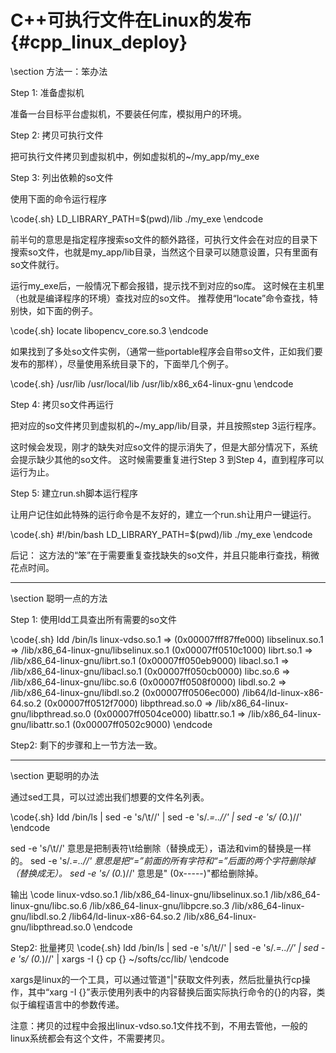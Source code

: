 C++可执行文件在Linux的发布{#cpp_linux_deploy}
==========================================


\section 方法一：笨办法

Step 1: 准备虚拟机

准备一台目标平台虚拟机，不要装任何库，模拟用户的环境。

Step 2: 拷贝可执行文件

把可执行文件拷贝到虚拟机中，例如虚拟机的~/my_app/my_exe

Step 3: 列出依赖的so文件

使用下面的命令运行程序

\code{.sh}
LD_LIBRARY_PATH=$(pwd)/lib ./my_exe
\endcode

前半句的意思是指定程序搜索so文件的额外路径，可执行文件会在对应的目录下搜索so文件，也就是my_app/lib目录，当然这个目录可以随意设置，只有里面有so文件就行。

运行my_exe后，一般情况下都会报错，提示找不到对应的so库。
这时候在主机里（也就是编译程序的环境）查找对应的so文件。
推荐使用“locate”命令查找，特别快，如下面的例子。

\code{.sh}
locate libopencv_core.so.3
\endcode

如果找到了多处so文件实例，（通常一些portable程序会自带so文件，正如我们要发布的那样），尽量使用系统目录下的，下面举几个例子。

\code{.sh}
/usr/lib
/usr/local/lib
/usr/lib/x86_x64-linux-gnu
\endcode

Step 4: 拷贝so文件再运行

把对应的so文件拷贝到虚拟机的~/my_app/lib/目录，并且按照step 3运行程序。

这时候会发现，刚才的缺失对应so文件的提示消失了，但是大部分情况下，系统会提示缺少其他的so文件。
这时候需要重复进行Step 3 到Step 4，直到程序可以运行为止。

Step 5: 建立run.sh脚本运行程序

让用户记住如此特殊的运行命令是不友好的，建立一个run.sh让用户一键运行。

\code{.sh}
#!/bin/bash
LD_LIBRARY_PATH=$(pwd)/lib ./my_exe
\endcode

后记：
这方法的“笨”在于需要重复查找缺失的so文件，并且只能串行查找，稍微花点时间。

<hr>
\section 聪明一点的方法

Step 1: 使用ldd工具查出所有需要的so文件

\code{.sh}
ldd /bin/ls
linux-vdso.so.1 =>  (0x00007fff87ffe000)
libselinux.so.1 => /lib/x86_64-linux-gnu/libselinux.so.1 (0x00007ff0510c1000)
librt.so.1 => /lib/x86_64-linux-gnu/librt.so.1 (0x00007ff050eb9000)
libacl.so.1 => /lib/x86_64-linux-gnu/libacl.so.1 (0x00007ff050cb0000)
libc.so.6 => /lib/x86_64-linux-gnu/libc.so.6 (0x00007ff0508f0000)
libdl.so.2 => /lib/x86_64-linux-gnu/libdl.so.2 (0x00007ff0506ec000)
/lib64/ld-linux-x86-64.so.2 (0x00007ff0512f7000)
libpthread.so.0 => /lib/x86_64-linux-gnu/libpthread.so.0 (0x00007ff0504ce000)
libattr.so.1 => /lib/x86_64-linux-gnu/libattr.so.1 (0x00007ff0502c9000)
\endcode

Step2: 剩下的步骤和上一节方法一致。

<hr>
\section 更聪明的办法

通过sed工具，可以过滤出我们想要的文件名列表。

\code{.sh}
ldd /bin/ls | sed -e 's/\t//' | sed -e 's/.*=..//' | sed -e 's/ (0.*)//'
\endcode

sed -e 's/\t//' 意思是把制表符\t给删除（替换成无），语法和vim的替换是一样的。
sed -e 's/.*=..//' 意思是把“=”前面的所有字符和“=”后面的两个字符删除掉（替换成无）。
sed -e 's/ (0.*)//' 意思是" (0x-----)"都给删除掉。

输出
\code
linux-vdso.so.1
/lib/x86_64-linux-gnu/libselinux.so.1
/lib/x86_64-linux-gnu/libc.so.6
/lib/x86_64-linux-gnu/libpcre.so.3
/lib/x86_64-linux-gnu/libdl.so.2
/lib64/ld-linux-x86-64.so.2
/lib/x86_64-linux-gnu/libpthread.so.0
\endcode

Step2: 批量拷贝
\code{.sh}
ldd /bin/ls | sed -e 's/\t//' | sed -e 's/.*=..//' | sed -e 's/ (0.*)//' | xargs -I {} cp {} ~/softs/cc/lib/
\endcode

xargs是linux的一个工具，可以通过管道"|"获取文件列表，然后批量执行cp操作，其中“xarg -I {}”表示使用列表中的内容替换后面实际执行命令的{}的内容，类似于编程语言中的参数传递。

注意：拷贝的过程中会报出linux-vdso.so.1文件找不到，不用去管他，一般的linux系统都会有这个文件，不需要拷贝。